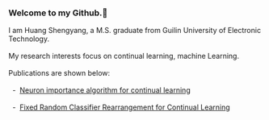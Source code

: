 ### Welcome to my Github.👋 <br>
I am Huang Shengyang, a M.S. graduate from Guilin University of Electronic Technology. <br><br>
My research interests focus on continual learning, machine Learning. <br><br>
Publications are shown below: <br><br>
&nbsp; - &nbsp;[Neuron importance algorithm for continual learning](https://doi.org/10.1117/12.3009542)<br><br>
&nbsp; - &nbsp;[Fixed Random Classifier Rearrangement for Continual Learning](https://arxiv.org/abs/2402.15227)

<!--
**mika7614/mika7614** is a ✨ _special_ ✨ repository because its `README.md` (this file) appears on your GitHub profile.

Here are some ideas to get you started:

- 🔭 I’m currently working on ...
- 🌱 I’m currently learning ...
- 👯 I’m looking to collaborate on ...
- 🤔 I’m looking for help with ...
- 💬 Ask me about ...
- 📫 How to reach me: ...
- 😄 Pronouns: ...
- ⚡ Fun fact: ...
-->

